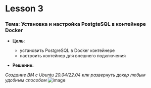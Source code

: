 # Lesson 3
### Тема: Установка и настройка PostgteSQL в контейнере Docker
* __Цель__:
  * установить PostgreSQL в Docker контейнере
  * настроить контейнер для внешнего подключения

* __Решение:__

_Cоздание ВМ с Ubuntu 20.04/22.04 или развернуть докер любым удобным способом_
![image](https://user-images.githubusercontent.com/85208391/198849625-407b2ffa-7d62-43fc-be14-3f7e0bf1661f.png)



